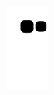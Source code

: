 ![Snake animation](https://github.com/ADevStalker/ADevStalker/blob/output/github-contribution-grid-snake.svg)
